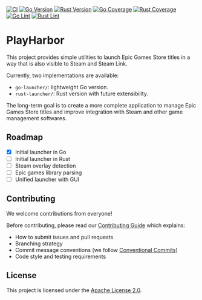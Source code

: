 
[![CI](https://github.com/feed3r/play-harbor/actions/workflows/ci.yml/badge.svg)](https://github.com/feed3r/play-harbor/actions/workflows/ci.yml)
[![Go Version](https://img.shields.io/badge/go-1.22-blue.svg)](https://golang.org/doc/go1.22)
[![Rust Version](https://img.shields.io/badge/rust-stable-orange.svg)](https://www.rust-lang.org/)
[![Go Coverage](https://img.shields.io/badge/go--coverage-pending-lightgrey.svg)](https://github.com/feed3r/play-harbor/actions/workflows/ci.yml)
[![Rust Coverage](https://img.shields.io/badge/rust--coverage-pending-lightgrey.svg)](https://github.com/feed3r/play-harbor/actions/workflows/ci.yml)
[![Go Lint](https://img.shields.io/badge/go--lint-passing-brightgreen.svg)](https://github.com/feed3r/play-harbor/actions/workflows/ci.yml)
[![Rust Lint](https://img.shields.io/badge/rust--lint-passing-brightgreen.svg)](https://github.com/feed3r/play-harbor/actions/workflows/ci.yml)

# PlayHarbor

This project provides simple utilities to launch Epic Games Store titles
in a way that is also visible to Steam and Steam Link.

Currently, two implementations are available:
- `go-launcher/`: lightweight Go version.
- `rust-launcher/`: Rust version with future extensibility.

The long-term goal is to create a more complete application
to manage Epic Games Store titles and improve integration with Steam and other game
management softwares.

## Roadmap
- [x] Initial launcher in Go
- [ ] Initial launcher in Rust
- [ ] Steam overlay detection
- [ ] Epic games library parsing
- [ ] Unified launcher with GUI

## Contributing

We welcome contributions from everyone!

Before contributing, please read our [Contributing Guide](CONTRIBUTING.md) which explains:
- How to submit issues and pull requests
- Branching strategy
- Commit message conventions (we follow [Conventional Commits](https://www.conventionalcommits.org/en/v1.0.0/))
- Code style and testing requirements

## License
This project is licensed under the [Apache License 2.0](LICENSE).
